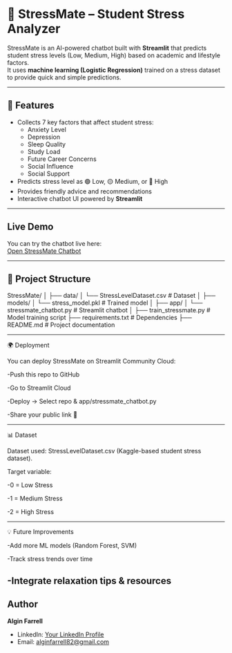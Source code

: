 # 🧠 StressMate – Student Stress Analyzer  

StressMate is an AI-powered chatbot built with **Streamlit** that predicts student stress levels (Low, Medium, High) based on academic and lifestyle factors.  
It uses **machine learning (Logistic Regression)** trained on a stress dataset to provide quick and simple predictions.  

---

## 📌 Features
- Collects 7 key factors that affect student stress:  
  - Anxiety Level  
  - Depression  
  - Sleep Quality  
  - Study Load  
  - Future Career Concerns  
  - Social Influence  
  - Social Support  
- Predicts stress level as 🟢 Low, 🟡 Medium, or 🔴 High  
- Provides friendly advice and recommendations  
- Interactive chatbot UI powered by **Streamlit**  

---
## Live Demo

You can try the chatbot live here:  
[Open StressMate Chatbot](https://stressmate-hwxrf3mckssmvxpuwba68u.streamlit.app/)

---
## 📂 Project Structure
StressMate/
│
├── data/
│ └── StressLevelDataset.csv # Dataset
│
├── models/
│ └── stress_model.pkl # Trained model
│
├── app/
│ └── stressmate_chatbot.py # Streamlit chatbot
│
├── train_stressmate.py # Model training script
├── requirements.txt # Dependencies
├── README.md # Project documentation

---
🌍 Deployment

You can deploy StressMate on Streamlit Community Cloud:

-Push this repo to GitHub

-Go to Streamlit Cloud

-Deploy → Select repo & app/stressmate_chatbot.py

-Share your public link 🎉

---
📊 Dataset

Dataset used: StressLevelDataset.csv (Kaggle-based student stress dataset).

Target variable:

-0 = Low Stress

-1 = Medium Stress

-2 = High Stress

---
💡 Future Improvements

-Add more ML models (Random Forest, SVM)

-Track stress trends over time

-Integrate relaxation tips & resources
---
## Author

**Algin Farrell**

- LinkedIn: [Your LinkedIn Profile](https://www.linkedin.com/in/algin-farrell-16681432b)  
- Email: alginfarrell82@gmail.com
